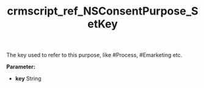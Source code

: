 ﻿---
title: crmscript_ref_NSConsentPurpose_SetKey
description: NSConsentPurpose.SetKey(String key)
intellisense: NSConsentPurpose.SetKey
keywords: NSConsentPurpose, GetKey
so.topic: reference
---

The key used to refer to this purpose, like #Process, #Emarketing etc.

**Parameter:** 
 - **key** String

